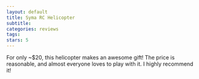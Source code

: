 ```yaml
---
layout: default
title: Syma RC Helicopter
subtitle:
categories: reviews
tags:
stars: 5
---
```


For only ~$20, this helicopter makes an awesome gift! The price is reasonable, and almost everyone loves to play with it. I highly recommend it!